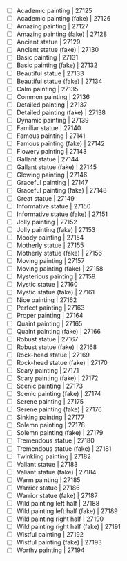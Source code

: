 - [ ] Academic painting | 27125
- [ ] Academic painting (fake) | 27126
- [ ] Amazing painting | 27127
- [ ] Amazing painting (fake) | 27128
- [ ] Ancient statue | 27129
- [ ] Ancient statue (fake) | 27130
- [ ] Basic painting | 27131
- [ ] Basic painting (fake) | 27132
- [ ] Beautiful statue | 27133
- [ ] Beautiful statue (fake) | 27134
- [ ] Calm painting | 27135
- [ ] Common painting | 27136
- [ ] Detailed painting | 27137
- [ ] Detailed painting (fake) | 27138
- [ ] Dynamic painting | 27139
- [ ] Familiar statue | 27140
- [ ] Famous painting | 27141
- [ ] Famous painting (fake) | 27142
- [ ] Flowery painting | 27143
- [ ] Gallant statue | 27144
- [ ] Gallant statue (fake) | 27145
- [ ] Glowing painting | 27146
- [ ] Graceful painting | 27147
- [ ] Graceful painting (fake) | 27148
- [ ] Great statue | 27149
- [ ] Informative statue | 27150
- [ ] Informative statue (fake) | 27151
- [ ] Jolly painting | 27152
- [ ] Jolly painting (fake) | 27153
- [ ] Moody painting | 27154
- [ ] Motherly statue | 27155
- [ ] Motherly statue (fake) | 27156
- [ ] Moving painting | 27157
- [ ] Moving painting (fake) | 27158
- [ ] Mysterious painting | 27159
- [ ] Mystic statue | 27160
- [ ] Mystic statue (fake) | 27161
- [ ] Nice painting | 27162
- [ ] Perfect painting | 27163
- [ ] Proper painting | 27164
- [ ] Quaint painting | 27165
- [ ] Quaint painting (fake) | 27166
- [ ] Robust statue | 27167
- [ ] Robust statue (fake) | 27168
- [ ] Rock-head statue | 27169
- [ ] Rock-head statue (fake) | 27170
- [ ] Scary painting | 27171
- [ ] Scary painting (fake) | 27172
- [ ] Scenic painting | 27173
- [ ] Scenic painting (fake) | 27174
- [ ] Serene painting | 27175
- [ ] Serene painting (fake) | 27176
- [ ] Sinking painting | 27177
- [ ] Solemn painting | 27178
- [ ] Solemn painting (fake) | 27179
- [ ] Tremendous statue | 27180
- [ ] Tremendous statue (fake) | 27181
- [ ] Twinkling painting | 27182
- [ ] Valiant statue | 27183
- [ ] Valiant statue (fake) | 27184
- [ ] Warm painting | 27185
- [ ] Warrior statue | 27186
- [ ] Warrior statue (fake) | 27187
- [ ] Wild painting left half | 27188
- [ ] Wild painting left half (fake) | 27189
- [ ] Wild painting right half | 27190
- [ ] Wild painting right half (fake) | 27191
- [ ] Wistful painting | 27192
- [ ] Wistful painting (fake) | 27193
- [ ] Worthy painting | 27194
